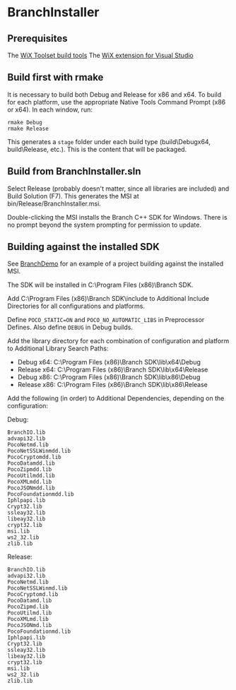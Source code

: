 # BranchInstaller

## Prerequisites

The [WiX Toolset build tools](https://wixtoolset.org/releases)
The [WiX extension for Visual Studio](https://marketplace.visualstudio.com/items?itemName=WixToolset.WixToolsetVisualStudio2019Extension)

## Build first with rmake

It is necessary to build both Debug and Release for x86 and x64. To build
for each platform, use the appropriate Native Tools Command Prompt (x86 or x64).
In each window, run:

```
rmake Debug
rmake Release
```

This generates a `stage` folder under each build type (build\Debugx64,
build\Release, etc.). This is the content that will be packaged.

## Build from BranchInstaller.sln

Select Release (probably doesn't matter, since all libraries are included) and
Build Solution (F7). This generates the MSI at bin/Release/BranchInstaller.msi.

Double-clicking the MSI installs the Branch C++ SDK for Windows. There is no
prompt beyond the system prompting for permission to update.

## Building against the installed SDK

See [BranchDemo](../../../BranchSDK-Samples/Windows/BranchDemo) for an
example of a project building against the installed MSI.

The SDK will be installed in C:\Program Files (x86)\Branch SDK.

Add C:\Program Files (x86)\Branch SDK\include to Additional Include Directories
for all configurations and platforms.

Define `POCO_STATIC=ON` and `POCO_NO_AUTOMATIC_LIBS` in Preprocessor Defines.
Also define `DEBUG` in Debug builds.

Add the library directory for each combination of configuration and platform to
Additional Library Search Paths:
- Debug x64:
  C:\Program Files (x86)\Branch SDK\lib\x64\Debug
- Release x64:
  C:\Program Files (x86)\Branch SDK\lib\x64\Release
- Debug x86:
  C:\Program Files (x86)\Branch SDK\lib\x86\Debug
- Release x86:
  C:\Program Files (x86)\Branch SDK\lib\x86\Release

Add the following (in order) to Additional Dependencies, depending on the
configuration:

Debug:
```
BranchIO.lib
advapi32.lib
PocoNetmd.lib
PocoNetSSLWinmdd.lib
PocoCryptomdd.lib
PocoDatamdd.lib
PocoZipmdd.lib
PocoUtilmdd.lib
PocoXMLmdd.lib
PocoJSONmdd.lib
PocoFoundationmdd.lib
Iphlpapi.lib
Crypt32.lib
ssleay32.lib
libeay32.lib
crypt32.lib
msi.lib
ws2_32.lib
zlib.lib
```

Release:
```
BranchIO.lib
advapi32.lib
PocoNetmd.lib
PocoNetSSLWinmd.lib
PocoCryptomd.lib
PocoDatamd.lib
PocoZipmd.lib
PocoUtilmd.lib
PocoXMLmd.lib
PocoJSONmd.lib
PocoFoundationmd.lib
Iphlpapi.lib
Crypt32.lib
ssleay32.lib
libeay32.lib
crypt32.lib
msi.lib
ws2_32.lib
zlib.lib
```
